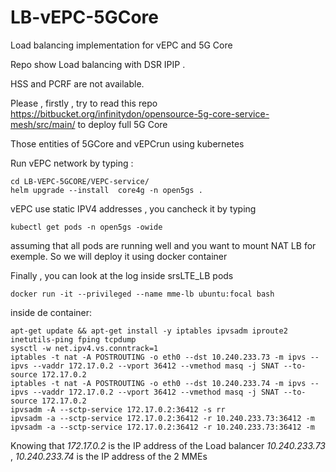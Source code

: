 # LB-vEPC-5GCore
Load balancing implementation for vEPC and 5G Core

Repo show Load balancing with DSR IPIP .

HSS and PCRF are not available.

Please , firstly , try to read this repo https://bitbucket.org/infinitydon/opensource-5g-core-service-mesh/src/main/ to deploy full 5G Core

Those entities of 5GCore and vEPCrun using kubernetes

Run vEPC network by typing :

```
cd LB-VEPC-5GCORE/VEPC-service/
helm upgrade --install  core4g -n open5gs .
```
vEPC use static IPV4 addresses , you cancheck it by typing 

```
kubectl get pods -n open5gs -owide
```

assuming that all pods are running well and you want to mount NAT LB for exemple. So we will deploy it using docker container

Finally , you can look at the log inside srsLTE_LB pods

```
docker run -it --privileged --name mme-lb ubuntu:focal bash
```

inside de container:

```
apt-get update && apt-get install -y iptables ipvsadm iproute2 inetutils-ping fping tcpdump
sysctl -w net.ipv4.vs.conntrack=1
iptables -t nat -A POSTROUTING -o eth0 --dst 10.240.233.73 -m ipvs --ipvs --vaddr 172.17.0.2 --vport 36412 --vmethod masq -j SNAT --to-source 172.17.0.2
iptables -t nat -A POSTROUTING -o eth0 --dst 10.240.233.74 -m ipvs --ipvs --vaddr 172.17.0.2 --vport 36412 --vmethod masq -j SNAT --to-source 172.17.0.2
ipvsadm -A --sctp-service 172.17.0.2:36412 -s rr
ipvsadm -a --sctp-service 172.17.0.2:36412 -r 10.240.233.73:36412 -m
ipvsadm -a --sctp-service 172.17.0.2:36412 -r 10.240.233.73:36412 -m
```
Knowing that 
*172.17.0.2* is the IP address of the Load balancer
*10.240.233.73* , *10.240.233.74* is the IP address of the 2 MMEs